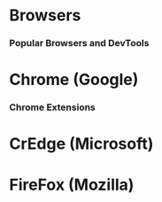 # Browsers

### Popular Browsers and DevTools  

# Chrome (Google)  

### Chrome Extensions

# CrEdge (Microsoft)  

# FireFox (Mozilla)  

